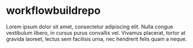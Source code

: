 # workflowbuildrepo
Lorem ipsum dolor sit amet, consectetur adipiscing elit. Nulla congue vestibulum libero,
            in cursus purus convallis vel. Vivamus placerat, tortor at gravida laoreet, lectus sem
            facilisis urna, nec hendrerit felis quam a neque.
